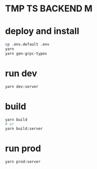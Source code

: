 # TMP TS BACKEND M

# deploy and install

```sh
cp .env.default .env
yarn
yarn gen-grpc-types
```

# run dev

```sh
yarn dev:server
```

# build

```sh
yarn build
# or
yarn build:server
```

# run prod

```sh
yarn prod:server
```
